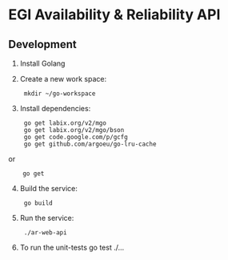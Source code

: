 # EGI Availability & Reliability API

## Development

1. Install Golang
2. Create a new work space:

        mkdir ~/go-workspace

3. Install dependencies:

        go get labix.org/v2/mgo
        go get labix.org/v2/mgo/bson
        go get code.google.com/p/gcfg
        go get github.com/argoeu/go-lru-cache

or

        go get

4. Build the service:

        go build

5. Run the service:

        ./ar-web-api

6. To run the unit-tests
        go test ./...

